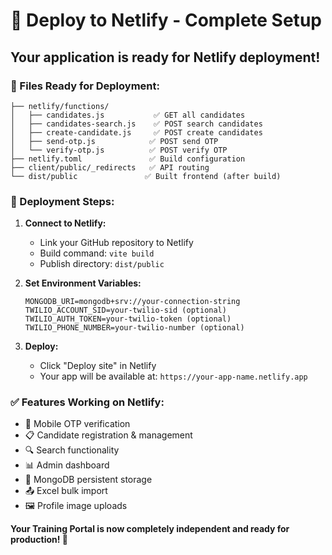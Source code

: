# 🚀 Deploy to Netlify - Complete Setup

## Your application is ready for Netlify deployment!

### 📁 Files Ready for Deployment:
```
├── netlify/functions/
│   ├── candidates.js           ✅ GET all candidates
│   ├── candidates-search.js    ✅ POST search candidates  
│   ├── create-candidate.js     ✅ POST create candidates
│   ├── send-otp.js            ✅ POST send OTP
│   └── verify-otp.js          ✅ POST verify OTP
├── netlify.toml               ✅ Build configuration
├── client/public/_redirects   ✅ API routing
└── dist/public               ✅ Built frontend (after build)
```

### 🔧 Deployment Steps:

1. **Connect to Netlify:**
   - Link your GitHub repository to Netlify
   - Build command: `vite build`  
   - Publish directory: `dist/public`

2. **Set Environment Variables:**
   ```
   MONGODB_URI=mongodb+srv://your-connection-string
   TWILIO_ACCOUNT_SID=your-twilio-sid (optional)
   TWILIO_AUTH_TOKEN=your-twilio-token (optional)
   TWILIO_PHONE_NUMBER=your-twilio-number (optional)
   ```

3. **Deploy:**
   - Click "Deploy site" in Netlify
   - Your app will be available at: `https://your-app-name.netlify.app`

### ✅ Features Working on Netlify:
- 📱 Mobile OTP verification
- 📋 Candidate registration & management  
- 🔍 Search functionality
- 📊 Admin dashboard
- 💾 MongoDB persistent storage
- 📤 Excel bulk import
- 🖼️ Profile image uploads

**Your Training Portal is now completely independent and ready for production! 🎉**